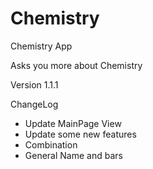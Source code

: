 # Chemistry
Chemistry App

Asks you more about Chemistry

Version 1.1.1

ChangeLog
- Update MainPage View
- Update some new features
 - Combination
 - General Name and bars
